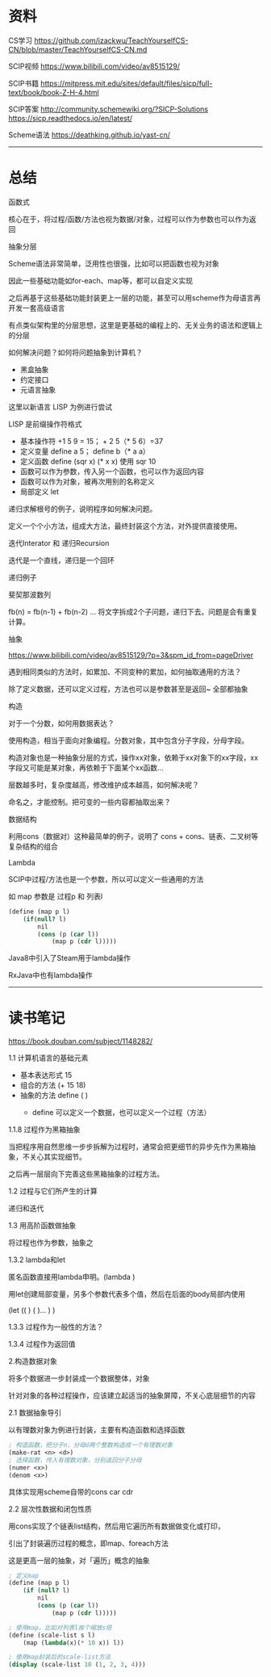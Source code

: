 # 资料

CS学习  https://github.com/izackwu/TeachYourselfCS-CN/blob/master/TeachYourselfCS-CN.md

SCIP视频  https://www.bilibili.com/video/av8515129/

SCIP书籍  https://mitpress.mit.edu/sites/default/files/sicp/full-text/book/book-Z-H-4.html

SCIP答案 http://community.schemewiki.org/?SICP-Solutions  https://sicp.readthedocs.io/en/latest/

Scheme语法  https://deathking.github.io/yast-cn/



---



# 总结

函数式

核心在于，将过程/函数/方法也视为数据/对象，过程可以作为参数也可以作为返回



抽象分层

Scheme语法非常简单，泛用性也很强，比如可以把函数也视为对象

因此一些基础功能如for-each、map等，都可以自定义实现

之后再基于这些基础功能封装更上一层的功能，甚至可以用scheme作为母语言再开发一套高级语言

有点类似架构里的分层思想，这里是更基础的编程上的、无关业务的语法和逻辑上的分层





如何解决问题？如何将问题抽象到计算机？

* 黑盒抽象
* 约定接口
* 元语言抽象



这里以新语言 LISP 为例进行尝试

LISP 是前缀操作符格式 

+ 基本操作符 +1 5 9 = 15；  + 2 5（* 5 6）=37
+ 定义变量 define a 5； define b（* a a）
+ 定义函数 define (sqr x) (* x x) 使用 sqr 10
+ 函数可以作为参数，传入另一个函数，也可以作为返回内容
+ 函数可以作为对象，被再次用别的名称定义
+ 局部定义 let



递归求解根号的例子，说明程序如何解决问题。

定义一个个小方法，组成大方法，最终封装这个方法，对外提供直接使用。



迭代Interator 和 递归Recursion

迭代是一个直线，递归是一个回环



递归例子

斐契那波数列

fb(n) = fb(n-1) + fb(n-2) ... 将文字拆成2个子问题，递归下去。问题是会有重复计算。



抽象

https://www.bilibili.com/video/av8515129/?p=3&spm_id_from=pageDriver

遇到相同类似的方法时，如累加、不同变种的累加，如何抽取通用的方法？

除了定义数据，还可以定义过程，方法也可以是参数甚至是返回~ 全部都抽象



构造

对于一个分数，如何用数据表达？

使用构造，相当于面向对象编程。分数对象，其中包含分子字段，分母字段。

构造对象也是一种抽象分层的方式，操作xx对象，依赖于xx对象下的xx字段，xx字段又可能是某对象，再依赖于下面某个xx函数...



层数越多时，复杂度越高，修改维护成本越高，如何解决呢？

命名之，才能控制。把可变的一些内容都抽取出来？



数据结构

利用cons（数据对）这种最简单的例子，说明了 cons + cons、链表、二叉树等复杂结构的组合





Lambda

SCIP中过程/方法也是一个参数，所以可以定义一些通用的方法

如 map 参数是 过程p 和 列表l

```scheme
(define (map p l)
    (if(null? l)
        nil
        (cons (p (car l))
            (map p (cdr l)))))
```

Java8中引入了Steam用于lambda操作

RxJava中也有lambda操作



---



# 读书笔记

https://book.douban.com/subject/1148282/



1.1 计算机语言的基础元素

* 基本表达形式  15
* 组合的方法 (+ 15 18)
* 抽象的方法 define  (<name>  <params>)  <body>
  * define 可以定义一个数据，也可以定义一个过程（方法）



1.1.8 过程作为黑箱抽象

当把程序用自然思维一步步拆解为过程时，通常会把更细节的异步先作为黑箱抽象，不关心其实现细节。

之后再一层层向下完善这些黑箱抽象的过程方法。



1.2 过程与它们所产生的计算

递归和迭代



1.3 用高阶函数做抽象

将过程也作为参数，抽象之



1.3.2 lambda和let

匿名函数直接用lambda申明。(lambda  <params>  <body>)

用let创建局部变量，另多个参数代表多个值，然后在后面的body局部内使用

(let ((<var1> <exp1>) (<var2> <exp2>)... ) <body>)



1.3.3 过程作为一般性的方法？



1.3.4 过程作为返回值





2.构造数据对象

将多个数据进一步封装成一个数据整体，对象

针对对象的各种过程操作，应该建立起适当的抽象屏障，不关心底层细节的内容



2.1 数据抽象导引

以有理数对象为例进行封装，主要有构造函数和选择函数

```scheme
; 构造函数，把分子n，分母d两个整数构造成一个有理数对象
(make-rat <n> <d>)
; 选择函数，传入有理数对象，分别返回分子分母
(numer <x>)
(denom <x>)
```

具体实现用scheme自带的cons car cdr



2.2 层次性数据和闭包性质

用cons实现了个链表list结构，然后用它遍历所有数据做变化或打印，

引出了封装遍历过程的概念，即map、foreach方法

这是更高一层的抽象，对「遍历」概念的抽象

```scheme
; 定义map
(define (map p l)
    (if (null? l)
        nil
        (cons (p (car l))
            (map p (cdr l)))))

; 使用map，比如对列表l挨个缩放s倍
(define (scale-list s l)
    (map (lambda(x)(* 10 x)) l))

; 使用map封装后的scale-list方法
(display (scale-list 10 (1, 2, 3, 4)))
```





